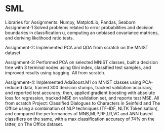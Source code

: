 # SML
Libraries for Assignments: Numpy, MatplotLib, Pandas, Seaborn
Assignment-1
Solved problems related to error probabilities and decision boundaries in classification u, computing an unbiased covariance matrices, and deriving likelihood ratio tests.

Assignment-2:
Implemented PCA and QDA from scratch on the MNIST dataset

Assignment-3:
Performed PCA on selected MNIST classes, built a decision tree with 3 terminal nodes using Gini index, classified test samples, and improved results using bagging. All from scratch.

Assignment-4:
Implemented AdaBoost.M1 on MNIST classes using PCA-reduced data, trained 300 decision stumps, tracked validation accuracy, and reported test accuracy; then, applied gradient boosting with absolute loss for regression, tracked MSE on validation set, and reporte test MSE. All from scratch
Project:
Classified Dialogues to Characters in Seinfeld and The Office using a combination of NLP techniques (TF-IDF, NLTK Tokenisation), and compared the performances of MNB,MLP,RF,LR,VC and ANN based classifiers on the same, with a max classification accuracy of 74% on the latter, on The Office dataset.
